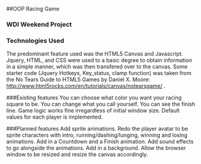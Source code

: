 ##OOP Racing Game
### WDI Weekend Project

### Technologies Used
The predominant feature used was the HTML5 Canvas and Javascript.  Jquery, HTML, and CSS were used to a basic degree to obtain information in a simple manner, which was then transfered over to the canvas.  Some starter code (Jquery Hotkeys, Key_status, clamp function) was taken from the No Tears Guide to HTML5 Games by Daniel X. Moore: http://www.html5rocks.com/en/tutorials/canvas/notearsgame/ .

###Existing features
You can choose what color you want your racing square to be.  You can change what you call yourself.  You can see the finish line.  Game logic works fine irregardless of initial window size.  Default values for each player is implemented.

###Planned features
Add sprite animations.  Redo the player avatar to be sprite characters with intro, running/dashing/lunging, winning and losing animations.  Add in a Countdown and a Finish animation.  Add sound effects to go alongside the animations.  Add in a background.  Allow the browser window to be resized and resize the canvas accordingly.